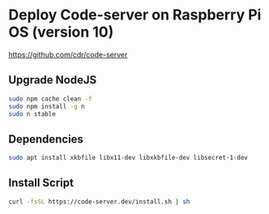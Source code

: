 # Deploy Code-server on Raspberry Pi OS (version 10)

https://github.com/cdr/code-server

## Upgrade NodeJS
```bash
sudo npm cache clean -f
sudo npm install -g n
sudo n stable
```

## Dependencies
```bash
sudo apt install xkbfile libx11-dev libxkbfile-dev libsecret-1-dev
```

## Install Script
```bash
curl -fsSL https://code-server.dev/install.sh | sh
```
